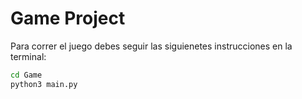 # Game Project

Para correr el juego debes seguir las siguienetes instrucciones en la terminal:

```sh
cd Game
python3 main.py
```